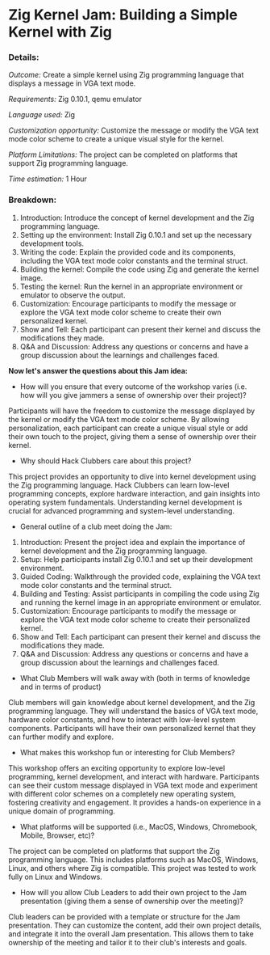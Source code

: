# Zig Kernel Jam: Building a Simple Kernel with Zig

### Details:
_Outcome:_ Create a simple kernel using Zig programming language that displays a message in VGA text mode.

_Requirements:_ Zig 0.10.1, qemu emulator

_Language used:_ Zig

_Customization opportunity:_ Customize the message or modify the VGA text mode color scheme to create a unique visual style for the kernel.

_Platform Limitations:_ The project can be completed on platforms that support Zig programming language.

_Time estimation:_ 1 Hour

### Breakdown:
1. Introduction: Introduce the concept of kernel development and the Zig programming language.
2. Setting up the environment: Install Zig 0.10.1 and set up the necessary development tools.
3. Writing the code: Explain the provided code and its components, including the VGA text mode color constants and the terminal struct.
4. Building the kernel: Compile the code using Zig and generate the kernel image.
5. Testing the kernel: Run the kernel in an appropriate environment or emulator to observe the output.
6. Customization: Encourage participants to modify the message or explore the VGA text mode color scheme to create their own personalized kernel.
7. Show and Tell: Each participant can present their kernel and discuss the modifications they made.
8. Q&A and Discussion: Address any questions or concerns and have a group discussion about the learnings and challenges faced.

**Now let's answer the questions about this Jam idea:**

- How will you ensure that every outcome of the workshop varies (i.e. how will you give jammers a sense of ownership over their project)? 

Participants will have the freedom to customize the message displayed by the kernel or modify the VGA text mode color scheme. By allowing personalization, each participant can create a unique visual style or add their own touch to the project, giving them a sense of ownership over their kernel.

- Why should Hack Clubbers care about this project?

This project provides an opportunity to dive into kernel development using the Zig programming language. Hack Clubbers can learn low-level programming concepts, explore hardware interaction, and gain insights into operating system fundamentals. Understanding kernel development is crucial for advanced programming and system-level understanding.

- General outline of a club meet doing the Jam:

1. Introduction: Present the project idea and explain the importance of kernel development and the Zig programming language.
2. Setup: Help participants install Zig 0.10.1 and set up their development environment.
3. Guided Coding: Walkthrough the provided code, explaining the VGA text mode color constants and the terminal struct.
4. Building and Testing: Assist participants in compiling the code using Zig and running the kernel image in an appropriate environment or emulator.
5. Customization: Encourage participants to modify the message or explore the VGA text mode color scheme to create their personalized kernel.
6. Show and Tell: Each participant can present their kernel and discuss the modifications they made.
7. Q&A and Discussion: Address any questions or concerns and have a group discussion about the learnings and challenges faced.

- What Club Members will walk away with (both in terms of knowledge and in terms of product)

Club members will gain knowledge about kernel development, and the Zig programming language. They will understand the basics of VGA text mode, hardware color constants, and how to interact with low-level system components. Participants will have their own personalized kernel that they can further modify and explore.

- What makes this workshop fun or interesting for Club Members?

This workshop offers an exciting opportunity to explore low-level programming, kernel development, and interact with hardware. Participants can see their custom message displayed in VGA text mode and experiment with different color schemes on a completely new operating system, fostering creativity and engagement. It provides a hands-on experience in a unique domain of programming.

- What platforms will be supported (i.e., MacOS, Windows, Chromebook, Mobile, Browser, etc)?

The project can be completed on platforms that support the Zig programming language. This includes platforms such as MacOS, Windows, Linux, and others where Zig is compatible. This project was tested to work fully on Linux and Windows.

- How will you allow Club Leaders to add their own project to the Jam presentation (giving them a sense of ownership over the meeting)?

Club leaders can be provided with a template or structure for the Jam presentation. They can customize the content, add their own project details, and integrate it into the overall Jam presentation. This allows them to take ownership of the meeting and tailor it to their club's interests and goals.
